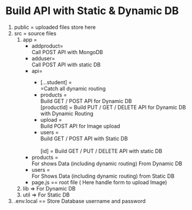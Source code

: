 # Build API with Static & Dynamic DB

<ol>
  <li>public = uploaded files store here</li>
  <li>src = source files <br>

<ol>
<li>app = 
<ul>

<li>addproduct= </li> Call POST API with MongoDB
<li>adduser=</li> Call POST API with static DB

<li>api=</li>
<ul>
  
<li>[...student] = </li> =Catch all dynamic routing <br>
<li>products = </li> Build GET /  POST API for Dynamic DB <br> [productId] = 
Build PUT / GET / DELETE API for Dynamic DB with Dynamic Routing
<li>upload = </li> Build POST API for Image upload
<li>users = </li> Build GET / POST API with Static DB<br>
<br>[id] = 
Build GET / PUT / DELETE API with static DB
</ul>
<li>products =</li> For shows Data (including dynamic routing) From Dynamic DB
<li>users =</li> For Shows Data (including dynamic routing) from Static DB
<li>
page.js  == root file ( Here handle form to upload Image)
</li>

  
</ul>

</li>


<li>lib => For Dynamic DB</li>
<li>util => For Static DB</li>

  </ol>
  
  </li>

<li>
.env.local == Store Database username and password
</li>
</ol>
